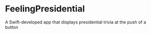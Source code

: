 # FeelingPresidential
A Swift-developed app that displays presidential trivia at the push of a button
